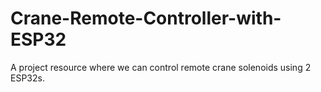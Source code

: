 # Crane-Remote-Controller-with-ESP32
A project resource where we can control remote crane solenoids using 2 ESP32s.
